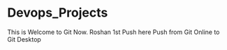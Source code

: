 # Devops_Projects
This is Welcome to Git Now.
Roshan 1st Push here
Push from Git Online to Git Desktop
